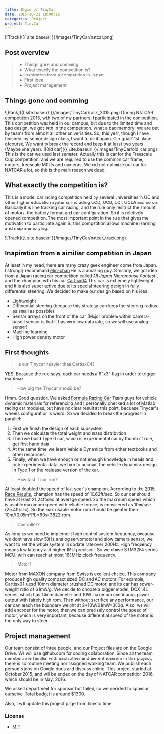 ```yaml
---
title: Begin of TinyCar
date: 2015-10-21 18:00:16
categories: Project
project: TinyCar
---
```



![Track]({{ site.baseurl }}/images/TinyCar/natcar.png)

## Post overview

>* Things gone and comming
>* What exactly the competition is?
>* Inspiration from a competition in Japan
>* First idea
>* Project management

## Things gone and comming
![Rank]({{ site.baseurl }}/images/TinyCar/rank_2015.png)
During NATCAR competition 2015, with two of my partners, I participated in the competition. This competition was held in our campus, but due to the limited time and bad design, we got 14th in the competition. What a bad memory! We are bet by teams from almost all other univerisities. So, this year, though I have finished my senior design class, I want to do it again. Our goal? 1st place, ofcourse. We want to break the record and keep it at least two years (Maybe one year).
![Old car]({{ site.baseurl }}/images/TinyCar/old_car.png)
This is the car we used last semster. Actually this is car for the Freescale Cup competition, and we are required to use the common car frame, motors, freescale MCUs and cameras. We did not optimize out car for NATCAR a lot, so this is the main reason we dead.


## What exactly the competition is?
This is a model car racing competition held by several universities in UC and other higher education systems, including UCD, UCB, UCI, UCLA and so on. Basically it is line tracking car racing, and the rule only resitrict the amount of motors, the battery format and car configuration. So it is reletively opened competition. The most important point in the rule that gives me motivation to participate again is, this competition allows machine learning and map memorying.

![Track]({{ site.baseurl }}/images/TinyCar/natcar_track.png)


## Inspiration from a similiar competition in Japan
At least in my head, there are many crazy geek engineer come from Japan. I strongly recommand
[elm-chan](http://elm-chan.org/)
He is a amazing guy.
Similarly, we got idea from a Japan racing car competition called *All Japan Micromouse Contest* , and the champion with his car [Cartisx04](http://anikinonikki.cocolog-nifty.com/blog/2014/11/cartisx04.html)
This car is extremely lightweight, and it is also super active due to its special steering design in fully differential steering. We decided to make our design based on his idea:

- Lightweight
- Differential steering (because this strategy can keep the steering radius as small as possible)
- Sensor arrays on the front of the car (Major problem within camera-based sensor is that it has very low data rate, so we will use analog sensor)
- Machine learning
- High power density motor

## First thoughts
> Is our Tinycar heavier than Cartisx04?

YES. Because the rule says, each car needs a 6"x3" flag in order to trigger the timer.

> How big the Tinycar should be?

Hmm. Good question. We asked [Formula Racing Car]({{site.baseurl}}/fsae.html) Team guys for vehicle dynamic materials for referencing,and I personally checked a lot of Matlab racing car modules, but have no clear result at this point, becuase Tinycar's wheels configuration is weird. So we decided to break the progress in parallel:

1. First we finish the design of each subsystem
2. Then we calculate the total weight and mass distribution
3. Then we build Type 0 car, which is experimental car by thumb of rule, get first hand data
4. At the same time, we learn Vehicle Dynamics from either textbooks and other resources.
5. Finally, when we have enough or not enough knowledge in heads and rich experimental data, we turn to account the vehicle dynamics design in Type 1 or the realease version of the car.

> How fast it can run?

At least doubled the speed of last year's champion. According to the [2015 Race Results](http://www.ece.ucdavis.edu/natcar/2015-race-results/), champion has the speed of 10.62ft/sec. So our car should have at least 21.24ft/sec at average speed. So the maximum speed, which is usable maximum speed with reliable torque, is considered as 10m/sec (25.4ft/sec). So the max usable motor rpm should be greater then 10m/(0.05m\*PI)*60s=3822 rpm.

> Controller?

As long as we need to implement high control system frequency, because we dont have slow 50Hz analog servomotor and slow camera sensor, we want to set the whole system in update rate over 200Hz. High frequency means low latency and higher IMU precision. So we chose STM32F4 series MCU, with can reach at most 168MHz clock frequency. 

> Motor?

Motor from MAXON company from Swiss is exellent choice. This company produce high quality compact sized DC and AC motors. For example, Cartisx04 uesd 10mm diameter brushed DC motor, and its car has power-weight ratio of 61mW/g. We decide to choose a bigger model, DCX 14L series, which has 14mm diameter and 10W maximum continuous power output with fairely high rpm. Then without sacrifice any performance, our car can reach the boundary weight at 2*10W/61mW=300g. Also, we will add encoder for the motor, then we can precisely control the speed of motor, which is very important, because differential speed of the motor is the only way to steer.  

## Project management
Our team consist of three people, and our Project files are on the Google Drive. We will use github.com for coding collaboration. Since all the team members are familiar with each other and are enthusiasim in this project, there is no routine meeting nor assigned working team. We publish each person's jobs on Google docs and discuss online. This project started at October 2015, and will be ended on the day of NATCAR competition 2016, which should be in May. 2016.

We asked department for sponsor but failed, so we decided to sponsor ourselve. Total budget is around $1300.

Also, I will update this project page from time to time.



### License
* [MIT](http://opensource.org/licenses/MIT)


